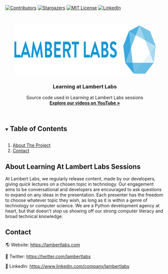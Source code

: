 <!-- PROJECT SHIELDS -->
[![Contributors][contributors-shield]][contributors-url]
[![Stargazers][stars-shield]][stars-url]
[![MIT License][license-shield]][license-url]
[![LinkedIn][linkedin-shield]][linkedin-url]


<!-- PROJECT LOGO -->
<br />
<p align="center">
  <a href="https://lambertlabs.com">
    <img src="https://github.com/lambertlabs/learning-sessions/blob/main/images/logo.png?raw=true" alt="Logo" width="450" height="160">
  </a>

  <h3 align="center">Learning at Lambert Labs</h3>

  <p align="center">
    Source code used in Learning at Lambert Labs sessions
    <br />
    <a href="https://www.youtube.com/channel/UCi7G5sY0IWqSNUMnRptuJmw"><strong>Explore our videos on YouTube »</strong></a>
    <br />
    <br />
  </p>
</p>

<!-- TABLE OF CONTENTS -->
<details open="open">
  <summary><h2 style="display: inline-block">Table of Contents</h2></summary>
  <ol>
    <li><a href="#about-the-project">About The Project</a></li>
    <li><a href="#contact">Contact</a></li>
  </ol>
</details>

<!-- ABOUT LEARNING AT LAMBERT LABS SESSIONS -->
## About Learning At Lambert Labs Sessions

At Lambert Labs, we regularly release content, made by our developers, giving quick lectures on a chosen topic in technology. 
Our engagement aims to be conversational and developers are encouraged to ask questions to expand on any ideas in the presentation.
Each presenter has the freedom to choose whatever topic they wish, as long as it is within a genre of technology or computer science.
We are a Python development agency at heart, but that doesn't stop us showing off our strong computer literacy and broad technical knowledge.

<!-- CONTACT -->
## Contact

🌎 Website: https://lambertlabs.com

📱 Twitter: https://twitter.com/lambertlabs

📝 LinkedIn: https://www.linkedin.com/company/lambertlabs


<!-- MARKDOWN LINKS & IMAGES -->
[contributors-shield]: https://img.shields.io/github/contributors-anon/lambertlabs/learning-sessions?style=for-the-badge
[contributors-url]: https://github.com/lambertlabs/learning-sessions/graphs/contributors
[stars-shield]: https://img.shields.io/github/stars/lambertlabs/learning-sessions?style=for-the-badge
[stars-url]: https://github.com/lambertlabs/learning-sessions/stargazers
[license-shield]: https://img.shields.io/github/license/lambertlabs/learning-sessions?style=for-the-badge
[license-url]: https://github.com/lambertlabs/learning-sessions/blob/main/LICENSE
[linkedin-shield]: https://img.shields.io/badge/-LinkedIn-black.svg?style=for-the-badge&logo=linkedin&colorB=555
[linkedin-url]: https://www.linkedin.com/company/lambertlabs
